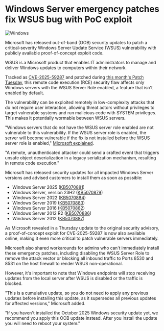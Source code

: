 # Windows Server emergency patches fix WSUS bug with PoC exploit

![Windows](https://www.bleepstatic.com/content/hl-images/2025/08/22/Windows.jpg)

Microsoft has released out-of-band (OOB) security updates to patch a critical-severity Windows Server Update Service (WSUS) vulnerability with publicly available proof-of-concept exploit code.

WSUS is a Microsoft product that enables IT administrators to manage and deliver Windows updates to computers within their network.

Tracked as [CVE-2025-59287](https://msrc.microsoft.com/update-guide/vulnerability/CVE-2025-59287) and patched during [this month's Patch Tuesday](https://www.bleepingcomputer.com/news/microsoft/microsoft-october-2025-patch-tuesday-fixes-6-zero-days-172-flaws/), this remote code execution (RCE) security flaw affects only Windows servers with the WSUS Server Role enabled, a feature that isn't enabled by default.

The vulnerability can be exploited remotely in low-complexity attacks that do not require user interaction, allowing threat actors without privileges to target vulnerable systems and run malicious code with SYSTEM privileges. This makes it potentially wormable between WSUS servers.

"Windows servers that do not have the WSUS server role enabled are not vulnerable to this vulnerability. If the WSUS server role is enabled, the server will become vulnerable if the fix is not installed before the WSUS server role is enabled," [Microsoft explained](https://msrc.microsoft.com/update-guide/vulnerability/CVE-2025-59287).

"A remote, unauthenticated attacker could send a crafted event that triggers unsafe object deserialization in a legacy serialization mechanism, resulting in remote code execution."

Microsoft has released security updates for all impacted Windows Server versions and advised customers to install them as soon as possible:

* Windows Server 2025 ([KB5070881](https://support.microsoft.com/help/5070881))
* Windows Server, version 23H2 ([KB5070879](https://support.microsoft.com/help/5070879))
* Windows Server 2022 ([KB5070884](https://support.microsoft.com/help/5070884))
* Windows Server 2019 ([KB5070883](https://support.microsoft.com/help/5070883))
* Windows Server 2016 ([KB5070882](https://support.microsoft.com/help/5070882))
* Windows Server 2012 R2 ([KB5070886](https://support.microsoft.com/help/5070886))
* Windows Server 2012 ([KB5070887](https://support.microsoft.com/help/5070887))

As Microsoft revealed in a Thursday update to the original security advisory, a proof-of-concept exploit for CVE-2025-59287 is now also available online, making it even more critical to patch vulnerable servers immediately.

Microsoft also shared workarounds for admins who can't immediately install these emergency patches, including disabling the WSUS Server Role to remove the attack vector or blocking all inbound traffic to Ports 8530 and 8531 on the host firewall to render WSUS non-operational.

However, it's important to note that Windows endpoints will stop receiving updates from the local server after WSUS is disabled or the traffic is blocked.

"This is a cumulative update, so you do not need to apply any previous updates before installing this update, as it supersedes all previous updates for affected versions," Microsoft added.

"If you haven't installed the October 2025 Windows security update yet, we recommend you apply this OOB update instead. After you install the update you will need to reboot your system."